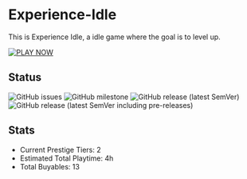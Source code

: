 # Experience-Idle
This is Experience Idle, a idle game where the goal is to level up.

[![PLAY NOW](https://img.shields.io/badge/PLAY%20GAME-exp.epicpuppy.dev-0af?style=for-the-badge)](https://exp.epicpuppy.dev)

## Status
![GitHub issues](https://img.shields.io/github/issues/EpicPuppy613/Experience-Idle)
![GitHub milestone](https://img.shields.io/github/milestones/progress-percent/EpicPuppy613/Experience-Idle/2)
![GitHub release (latest SemVer)](https://img.shields.io/github/v/release/EpicPuppy613/Experience-Idle?label=latest)
![GitHub release (latest SemVer including pre-releases)](https://img.shields.io/github/v/release/EpicPuppy613/Experience-Idle?include_prereleases&label=experimental)

## Stats
- Current Prestige Tiers: 2
- Estimated Total Playtime: 4h
- Total Buyables: 13
